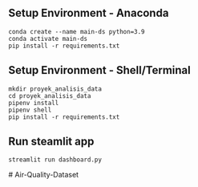 ## Setup Environment - Anaconda

```
conda create --name main-ds python=3.9
conda activate main-ds
pip install -r requirements.txt
```

## Setup Environment - Shell/Terminal

```
mkdir proyek_analisis_data
cd proyek_analisis_data
pipenv install
pipenv shell
pip install -r requirements.txt
```

## Run steamlit app

```
streamlit run dashboard.py
```
#   A i r - Q u a l i t y - D a t a s e t  
 